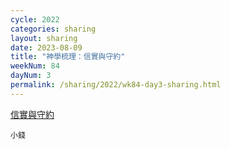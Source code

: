 ```yaml
---
cycle: 2022
categories: sharing
layout: sharing
date: 2023-08-09
title: "神學梳理：信實與守約"
weekNum: 84
dayNum: 3
permalink: /sharing/2022/wk84-day3-sharing.html
---
```


[信實與守約](https://eccseattle.github.io/media/sharing/2022/wk084/2023-08-09-bin.m4a)

`小錢`
